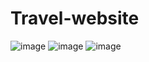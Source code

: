 # Travel-website






![image](https://user-images.githubusercontent.com/72870423/161478838-90ff630b-7c31-4bf9-bbfc-ddc69101721f.png)
![image](https://user-images.githubusercontent.com/72870423/161478869-0e84aaae-2cc2-472d-9d0f-9a30c1fbaed3.png)
![image](https://user-images.githubusercontent.com/72870423/161478901-69fff06d-09ea-4517-a5b1-a3691500d16f.png)
